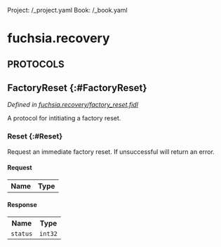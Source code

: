 Project: /_project.yaml
Book: /_book.yaml

# fuchsia.recovery


## **PROTOCOLS**

## FactoryReset {:#FactoryReset}
*Defined in [fuchsia.recovery/factory_reset.fidl](https://fuchsia.googlesource.com/fuchsia/+/master/sdk/fidl/fuchsia.recovery/factory_reset.fidl#11)*

 A protocol for intitiating a factory reset.

### Reset {:#Reset}

 Request an immediate factory reset. If unsuccessful will return an
 error.

#### Request
<table>
    <tr><th>Name</th><th>Type</th></tr>
    </table>


#### Response
<table>
    <tr><th>Name</th><th>Type</th></tr>
    <tr>
            <td><code>status</code></td>
            <td>
                <code>int32</code>
            </td>
        </tr></table>















